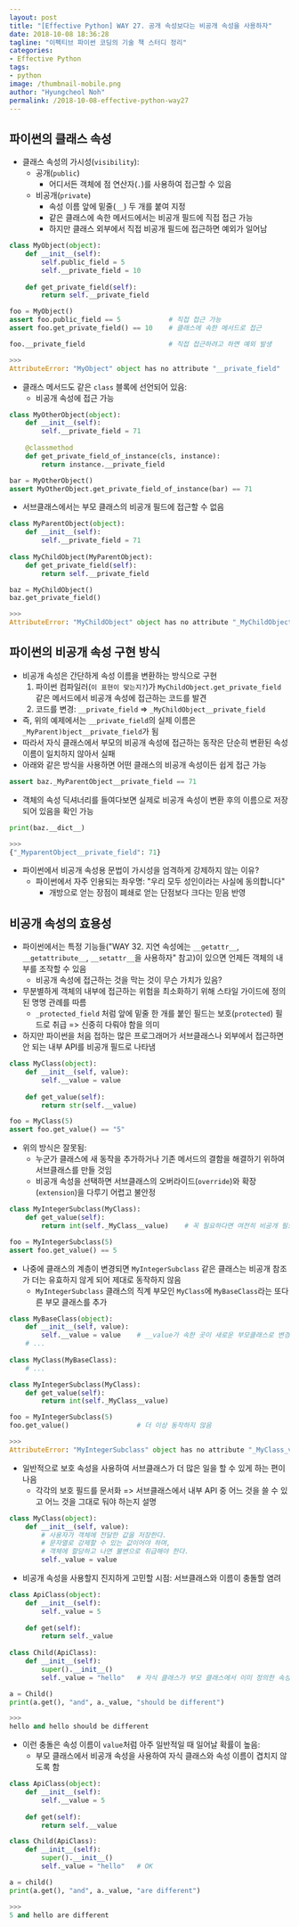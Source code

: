 ```yaml
---
layout: post
title: "[Effective Python] WAY 27. 공개 속성보다는 비공개 속성을 사용하자"
date: 2018-10-08 18:36:28
tagline: "이펙티브 파이썬 코딩의 기술 책 스터디 정리"
categories:
- Effective Python
tags:
- python
image: /thumbnail-mobile.png
author: "Hyungcheol Noh"
permalink: /2018-10-08-effective-python-way27
---
```


## 파이썬의 클래스 속성
- 클래스 속성의 가시성(`visibility`):
  - 공개(`public`)
    - 어디서든 객체에 점 연산자(`.`)를 사용하여 접근할 수 있음
  - 비공개(`private`)
    - 속성 이름 앞에 밑줄(`__`) 두 개를 붙여 지정
    - 같은 클래스에 속한 메서드에서는 비공개 필드에 직접 접근 가능
    - 하지만 클래스 외부에서 직접 비공개 필드에 접근하면 예외가 일어남

```python
class MyObject(object):
    def __init__(self):
        self.public_field = 5
        self.__private_field = 10
    
    def get_private_field(self):
        return self.__private_field

foo = MyObject()
assert foo.public_field == 5            # 직접 접근 가능
assert foo.get_private_field() == 10    # 클래스에 속한 메서드로 접근

foo.__private_field                     # 직접 접근하려고 하면 예외 발생

>>>
AttributeError: "MyObject" object has no attribute "__private_field"
```

- 클래스 메서드도 같은 `class` 블록에 선언되어 있음:
  - 비공개 속성에 접근 가능

```python
class MyOtherObject(object):
    def __init__(self):
        self.__private_field = 71
    
    @classmethod
    def get_private_field_of_instance(cls, instance):
        return instance.__private_field

bar = MyOtherObject()
assert MyOtherObject.get_private_field_of_instance(bar) == 71
```

- 서브클래스에서는 부모 클래스의 비공개 필드에 접근할 수 없음

```python
class MyParentObject(object):
    def __init__(self):
        self.__private_field = 71
        
class MyChildObject(MyParentObject):
    def get_private_field(self):
        return self.__private_field

baz = MyChildObject()
baz.get_private_field()

>>>
AttributeError: "MyChildObject" object has no attribute "_MyChildObject__private_field"
```

## 파이썬의 비공개 속성 구현 방식
- 비공개 속성은 간단하게 속성 이름을 변환하는 방식으로 구현
  1. 파이썬 컴파일러(`이 표현이 맞는지?`)가 `MyChildObject.get_private_field` 같은 메서드에서 비공개 속성에 접근하는 코드를 발견
  2. 코드를 변경: `__private_field` => `_MyChildObject__private_field`
- 즉, 위의 예제에서는 `__private_field`의 실제 이름은 `_MyParent)bject__private_field`가 됨
- 따라서 자식 클래스에서 부모의 비공개 속성에 접근하는 동작은 단순히 변환된 속성 이름이 일치하지 않아서 실패
- 아래와 같은 방식을 사용하면 어떤 클래스의 비공개 속성이든 쉽게 접근 가능

```python
assert baz._MyParentObject__private_field == 71
```

- 객체의 속성 딕셔너리를 들여다보면 실제로 비공개 속성이 변환 후의 이름으로 저장되어 있음을 확인 가능

```python
print(baz.__dict__)

>>>
{"_MyparentObject__private_field": 71}
```

- 파이썬에서 비공개 속성용 문법이 가시성을 엄격하게 강제하지 않는 이유?
  - 파이썬에서 자주 인용되는 좌우명: "우리 모두 성인이라는 사실에 동의합니다"
    - 개방으로 얻는 장점이 폐쇄로 얻는 단점보다 크다는 믿음 반영

## 비공개 속성의 효용성
- 파이썬에서는 특정 기능들("WAY 32. 지연 속성에는 `__getattr__`, `__getattribute__`, `__setattr__`을 사용하자" 참고)이 있으면 언제든 객체의 내부를 조작할 수 있음
  - 비공개 속성에 접근하는 것을 막는 것이 무슨 가치가 있음?
- 무분별하게 객체의 내부에 접근하는 위험을 최소화하기 위해 스타일 가이드에 정의된 명명 관례를 따름
  - `_protected_field` 처럼 앞에 밑줄 한 개를 붙인 필드는 보호(`protected`) 필드로 취급 => 신중히 다뤄야 함을 의미
- 하지만 파이썬을 처음 접하는 많은 프로그래머가 서브클래스나 외부에서 접근하면 안 되는 내부 API를 비공개 필드로 나타냄

```python
class MyClass(object):
    def __init__(self, value):
        self.__value = value
    
    def get_value(self):
        return str(self.__value)

foo = MyClass(5)
assert foo.get_value() == "5"
```

- 위의 방식은 잘못됨:
  - 누군가 클래스에 새 동작을 추가하거나 기존 메서드의 결함을 해결하기 위하여 서브클래스를 만들 것임
  - 비공개 속성을 선택하면 서브클래스의 오버라이드(`override`)와 확장(`extension`)을 다루기 어렵고 불안정
  
```python
class MyIntegerSubclass(MyClass):
    def get_value(self):
        return int(self._MyClass__value)    # 꼭 필요하다면 여전히 비공개 필드에 접근 가능

foo = MyIntegerSubclass(5)
assert foo.get_value() == 5
```

- 나중에 클래스의 계층이 변경되면 `MyIntegerSubclass` 같은 클래스는 비공개 참조가 더는 유효하지 않게 되어 제대로 동작하지 않음
  - `MyIntegerSubclass` 클래스의 직계 부모인 `MyClass`에 `MyBaseClass`라는 또다른 부모 클래스를 추가

```python
class MyBaseClass(object):
    def __init__(self, value):
        self.__value = value    # __value가 속한 곳이 새로운 부모클래스로 변경
    # ...
    
class MyClass(MyBaseClass):
    # ...

class MyIntegerSubclass(MyClass):
    def get_value(self):
        return int(self._MyClass__value)

foo = MyIntegerSubclass(5)
foo.get_value()                 # 더 이상 동작하지 않음

>>>
AttributeError: "MyIntegerSubclass" object has no attribute "_MyClass_value"
```

- 일반적으로 보호 속성을 사용하여 서브클래스가 더 많은 일을 할 수 있게 하는 편이 나음
  - 각각의 보호 필드를 문서화 => 서브클래스에서 내부 API 중 어느 것을 쓸 수 있고 어느 것을 그대로 둬야 하는지 설명

```python
class MyClass(object):
    def __init__(self, value):
        # 사용자가 객체에 전달한 값을 저장한다.
        # 문자열로 강제할 수 있는 값이어야 하며,
        # 객체에 할당하고 나면 불변으로 취급해야 한다.
        self._value = value

```

- 비공개 속성을 사용할지 진지하게 고민할 시점: 서브클래스와 이름이 충돌할 염려

```python
class ApiClass(object):
    def __init__(self):
        self._value = 5
    
    def get(self):
        return self._value
        
class Child(ApiClass):
    def __init__(self):
        super().__init__()
        self._value = "hello"   # 자식 클래스가 부모 클래스에서 이미 정의한 속성을 정의할 때 충돌 발생

a = Child()
print(a.get(), "and", a._value, "should be different")

>>>
hello and hello should be different
```

- 이런 충돌은 속성 이름이 `value`처럼 아주 일반적일 때 일어날 확률이 높음:
  - 부모 클래스에서 비공개 속성을 사용하여 자식 클래스와 속성 이름이 겹치지 않도록 함

```python
class ApiClass(object):
    def __init__(self):
        self.__value = 5
    
    def get(self):
        return self.__value

class Child(ApiClass):
    def __init__(self):
        super().__init__()
        self._value = "hello"   # OK

a = child()
print(a.get(), "and", a._value, "are different")

>>>
5 and hello are different
```
